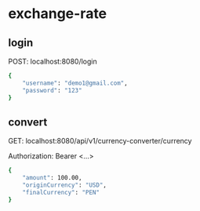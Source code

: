 # exchange-rate

## login
POST: localhost:8080/login
```bash
{
    "username": "demo1@gmail.com",
    "password": "123"
}
``` 
## convert
GET: localhost:8080/api/v1/currency-converter/currency

Authorization: Bearer <...>
```bash
{
    "amount": 100.00,
    "originCurrency": "USD",
    "finalCurrency": "PEN"
}
```
